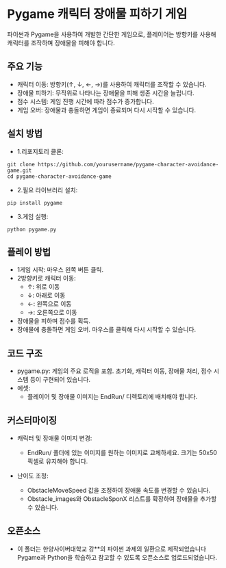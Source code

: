 # Pygame 캐릭터 장애물 피하기 게임
파이썬과 Pygame을 사용하여 개발한 간단한 게임으로, 플레이어는 방향키를 사용해 캐릭터를 조작하며 장애물을 피해야 합니다.

## 주요 기능
+ 캐릭터 이동: 방향키(↑, ↓, ←, →)를 사용하여 캐릭터를 조작할 수 있습니다.
+ 장애물 피하기: 무작위로 나타나는 장애물을 피해 생존 시간을 늘립니다.
+ 점수 시스템: 게임 진행 시간에 따라 점수가 증가합니다.
+ 게임 오버: 장애물과 충돌하면 게임이 종료되며 다시 시작할 수 있습니다.

## 설치 방법

+ 1.리포지토리 클론:

```
git clone https://github.com/yourusername/pygame-character-avoidance-game.git
cd pygame-character-avoidance-game
```
+ 2.필요 라이브러리 설치:

```
pip install pygame
```
+ 3.게임 실행:

```
python pygame.py
```

## 플레이 방법
+ 1게임 시작: 마우스 왼쪽 버튼 클릭.
+ 2방향키로 캐릭터 이동:
  + ↑: 위로 이동
  + ↓: 아래로 이동
  + ←: 왼쪽으로 이동
  + →: 오른쪽으로 이동
+ 장애물을 피하며 점수를 획득.
+ 장애물에 충돌하면 게임 오버. 마우스를 클릭해 다시 시작할 수 있습니다.

## 코드 구조
+ pygame.py: 게임의 주요 로직을 포함. 초기화, 캐릭터 이동, 장애물 처리, 점수 시스템 등이 구현되어 있습니다.
+ 에셋:
  + 플레이어 및 장애물 이미지는 EndRun/ 디렉토리에 배치해야 합니다.
## 커스터마이징
+ 캐릭터 및 장애물 이미지 변경:

  + EndRun/ 폴더에 있는 이미지를 원하는 이미지로 교체하세요. 크기는 50x50 픽셀로 유지해야 합니다.
+ 난이도 조정:

  + ObstacleMoveSpeed 값을 조정하여 장애물 속도를 변경할 수 있습니다.
  + Obstacle_images와 ObstacleSponX 리스트를 확장하여 장애물을 추가할 수 있습니다.

## 오픈소스
+ 이 폴더는 한양사이버대학교 강**의 파이썬 과제의 일환으로 제작되었습니다 Pygame과 Python을 학습하고 참고할 수 있도록 오픈소스로 업로드되었습니다.
